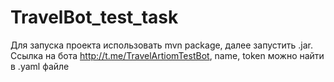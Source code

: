 # TravelBot_test_task
Для запуска проекта использовать mvn package, далее запустить .jar.
Cсылка на бота http://t.me/TravelArtiomTestBot, 
name, token можно найти в .yaml файле
